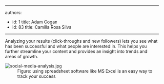 

---
authors:
  - id: 1
    title: Adam Cogan
  - id: 83
    title: Camilla Rosa Silva
---




<span class='intro'> <p>Analyzing your results (click-throughs and new followers) lets you see what has been successful and what people are interested in. This helps you further streamline your content and provides an insight into trends and areas of growth.&#160;<br></p> </span>

<dl class="image"><dt>​<img src="/PublishingImages/social-media-analysis.jpg" alt="social-media-analysis.jpg" />​</dt><dd>Figure&#58; using spreadsheet software like MS Excel is an easy way to track your success</dd></dl>



